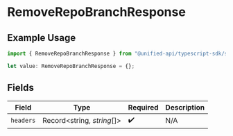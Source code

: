 # RemoveRepoBranchResponse

## Example Usage

```typescript
import { RemoveRepoBranchResponse } from "@unified-api/typescript-sdk/sdk/models/operations";

let value: RemoveRepoBranchResponse = {};
```

## Fields

| Field                      | Type                       | Required                   | Description                |
| -------------------------- | -------------------------- | -------------------------- | -------------------------- |
| `headers`                  | Record<string, *string*[]> | :heavy_check_mark:         | N/A                        |